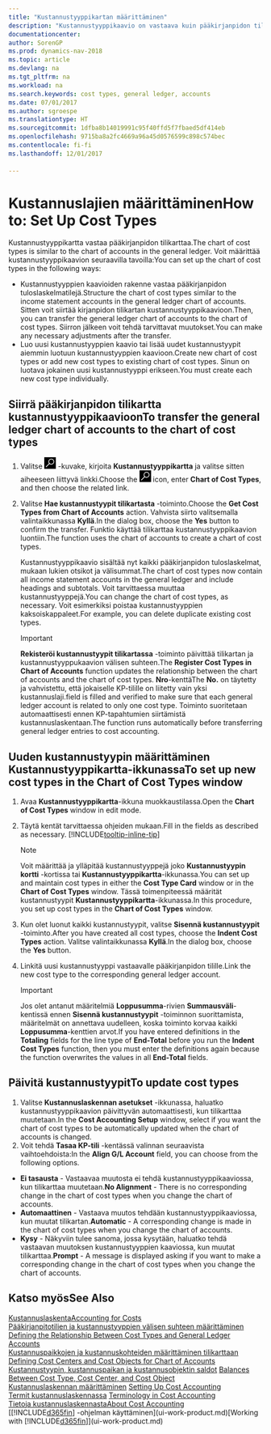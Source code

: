 ```yaml
---
title: "Kustannustyyppikartan määrittäminen"
description: "Kustannustyyppikaavio on vastaava kuin pääkirjanpidon tilikartta."
documentationcenter: 
author: SorenGP
ms.prod: dynamics-nav-2018
ms.topic: article
ms.devlang: na
ms.tgt_pltfrm: na
ms.workload: na
ms.search.keywords: cost types, general ledger, accounts
ms.date: 07/01/2017
ms.author: sgroespe
ms.translationtype: HT
ms.sourcegitcommit: 1dfba8b14019991c95f40ffd5f7fbaed5df414eb
ms.openlocfilehash: 9715ba8a2fc4669a96a45d0576599c898c574bec
ms.contentlocale: fi-fi
ms.lasthandoff: 12/01/2017

---
```

# <a name="how-to-set-up-cost-types"></a><span data-ttu-id="a0745-103">Kustannuslajien määrittäminen</span><span class="sxs-lookup"><span data-stu-id="a0745-103">How to: Set Up Cost Types</span></span>
<span data-ttu-id="a0745-104">Kustannustyyppikartta vastaa pääkirjanpidon tilikarttaa.</span><span class="sxs-lookup"><span data-stu-id="a0745-104">The chart of cost types is similar to the chart of accounts in the general ledger.</span></span> <span data-ttu-id="a0745-105">Voit määrittää kustannustyyppikaavion seuraavilla tavoilla:</span><span class="sxs-lookup"><span data-stu-id="a0745-105">You can set up the chart of cost types in the following ways:</span></span>  

-   <span data-ttu-id="a0745-106">Kustannustyyppien kaavioiden rakenne vastaa pääkirjanpidon tuloslaskelmatilejä.</span><span class="sxs-lookup"><span data-stu-id="a0745-106">Structure the chart of cost types similar to the income statement accounts in the general ledger chart of accounts.</span></span> <span data-ttu-id="a0745-107">Sitten voit siirtää kirjanpidon tilikartan kustannustyyppikaavioon.</span><span class="sxs-lookup"><span data-stu-id="a0745-107">Then, you can transfer the general ledger chart of accounts to the chart of cost types.</span></span> <span data-ttu-id="a0745-108">Siirron jälkeen voit tehdä tarvittavat muutokset.</span><span class="sxs-lookup"><span data-stu-id="a0745-108">You can make any necessary adjustments after the transfer.</span></span>  
-   <span data-ttu-id="a0745-109">Luo uusi kustannustyyppien kaavio tai lisää uudet kustannustyypit aiemmin luotuun kustannustyyppien kaavioon.</span><span class="sxs-lookup"><span data-stu-id="a0745-109">Create new chart of cost types or add new cost types to existing chart of cost types.</span></span> <span data-ttu-id="a0745-110">Sinun on luotava jokainen uusi kustannustyyppi erikseen.</span><span class="sxs-lookup"><span data-stu-id="a0745-110">You must create each new cost type individually.</span></span>  

## <a name="to-transfer-the-general-ledger-chart-of-accounts-to-the-chart-of-cost-types"></a><span data-ttu-id="a0745-111">Siirrä pääkirjanpidon tilikartta kustannustyyppikaavioon</span><span class="sxs-lookup"><span data-stu-id="a0745-111">To transfer the general ledger chart of accounts to the chart of cost types</span></span>  
1.  <span data-ttu-id="a0745-112">Valitse ![Etsi sivu tai raportti](media/ui-search/search_small.png "Etsi sivu tai raportti -kuvake") -kuvake, kirjoita **Kustannustyyppikartta** ja valitse sitten aiheeseen liittyvä linkki.</span><span class="sxs-lookup"><span data-stu-id="a0745-112">Choose the ![Search for Page or Report](media/ui-search/search_small.png "Search for Page or Report icon") icon, enter **Chart of Cost Types**, and then choose the related link.</span></span>  
2.  <span data-ttu-id="a0745-113">Valitse **Hae kustannustyypit tilikartasta** -toiminto.</span><span class="sxs-lookup"><span data-stu-id="a0745-113">Choose the **Get Cost Types from Chart of Accounts** action.</span></span> <span data-ttu-id="a0745-114">Vahvista siirto valitsemalla valintaikkunassa **Kyllä**.</span><span class="sxs-lookup"><span data-stu-id="a0745-114">In the dialog box, choose the **Yes** button to confirm the transfer.</span></span> <span data-ttu-id="a0745-115">Funktio käyttää tilikarttaa kustannustyyppikaavion luontiin.</span><span class="sxs-lookup"><span data-stu-id="a0745-115">The function uses the chart of accounts to create a chart of cost types.</span></span>  

    <span data-ttu-id="a0745-116">Kustannustyyppikaavio sisältää nyt kaikki pääkirjanpidon tuloslaskelmat, mukaan lukien otsikot ja välisummat.</span><span class="sxs-lookup"><span data-stu-id="a0745-116">The chart of cost types now contain all income statement accounts in the general ledger and include headings and subtotals.</span></span> <span data-ttu-id="a0745-117">Voit tarvittaessa muuttaa kustannustyyppejä.</span><span class="sxs-lookup"><span data-stu-id="a0745-117">You can change the chart of cost types, as necessary.</span></span> <span data-ttu-id="a0745-118">Voit esimerkiksi poistaa kustannustyyppien kaksoiskappaleet.</span><span class="sxs-lookup"><span data-stu-id="a0745-118">For example, you can delete duplicate existing cost types.</span></span>  

    > [!IMPORTANT]  
    >  <span data-ttu-id="a0745-119">**Rekisteröi kustannustyypit tilikartassa** -toiminto päivittää tilikartan ja kustannustyyppukaavion välisen suhteen.</span><span class="sxs-lookup"><span data-stu-id="a0745-119">The **Register Cost Types in Chart of Accounts** function updates the relationship between the chart of accounts and the chart of cost types.</span></span> <span data-ttu-id="a0745-120">**Nro**-kenttä</span><span class="sxs-lookup"><span data-stu-id="a0745-120">The **No.**</span></span> <span data-ttu-id="a0745-121">on täytetty ja vahvistettu, että jokaiselle KP-tilille on liitetty vain yksi kustannuslaji.</span><span class="sxs-lookup"><span data-stu-id="a0745-121">field is filled and verified to make sure that each general ledger account is related to only one cost type.</span></span> <span data-ttu-id="a0745-122">Toiminto suoritetaan automaattisesti ennen KP-tapahtumien siirtämistä kustannuslaskentaan.</span><span class="sxs-lookup"><span data-stu-id="a0745-122">The function runs automatically before transferring general ledger entries to cost accounting.</span></span>  

## <a name="to-set-up-new-cost-types-in-the-chart-of-cost-types-window"></a><span data-ttu-id="a0745-123">Uuden kustannustyypin määrittäminen Kustannustyyppikartta-ikkunassa</span><span class="sxs-lookup"><span data-stu-id="a0745-123">To set up new cost types in the Chart of Cost Types window</span></span>  
1.  <span data-ttu-id="a0745-124">Avaa **Kustannustyyppikartta**-ikkuna muokkaustilassa.</span><span class="sxs-lookup"><span data-stu-id="a0745-124">Open the **Chart of Cost Types** window in edit mode.</span></span>  
2.  <span data-ttu-id="a0745-125">Täytä kentät tarvittaessa ohjeiden mukaan.</span><span class="sxs-lookup"><span data-stu-id="a0745-125">Fill in the fields as described as necessary.</span></span> [!INCLUDE[tooltip-inline-tip](includes/tooltip-inline-tip_md.md)]

    > [!NOTE]  
    >  <span data-ttu-id="a0745-126">Voit määrittää ja ylläpitää kustannustyyppejä joko **Kustannustyypin kortti** -kortissa tai **Kustannustyyppikartta**-ikkunassa.</span><span class="sxs-lookup"><span data-stu-id="a0745-126">You can set up and maintain cost types in either the **Cost Type Card** window or in the **Chart of Cost Types** window.</span></span> <span data-ttu-id="a0745-127">Tässä toimenpiteessä määrität kustannustyypit **Kustannustyyppikartta**-ikkunassa.</span><span class="sxs-lookup"><span data-stu-id="a0745-127">In this procedure, you set up cost types in the **Chart of Cost Types** window.</span></span>

3.  <span data-ttu-id="a0745-128">Kun olet luonut kaikki kustannustyypit, valitse **Sisennä kustannustyypit** -toiminto.</span><span class="sxs-lookup"><span data-stu-id="a0745-128">After you have created all cost types, choose the **Indent Cost Types** action.</span></span> <span data-ttu-id="a0745-129">Valitse valintaikkunassa **Kyllä**.</span><span class="sxs-lookup"><span data-stu-id="a0745-129">In the dialog box, choose the **Yes** button.</span></span>  
4.  <span data-ttu-id="a0745-130">Linkitä uusi kustannustyyppi vastaavalle pääkirjanpidon tilille.</span><span class="sxs-lookup"><span data-stu-id="a0745-130">Link the new cost type to the corresponding general ledger account.</span></span>  

    > [!IMPORTANT]  
    >  <span data-ttu-id="a0745-131">Jos olet antanut määritelmiä **Loppusumma**-rivien **Summausväli**-kentissä ennen **Sisennä kustannustyypit** -toiminnon suorittamista, määritelmät on annettava uudelleen, koska toiminto korvaa kaikki **Loppusumma**-kenttien arvot.</span><span class="sxs-lookup"><span data-stu-id="a0745-131">If you have entered definitions in the **Totaling** fields for the line type of **End-Total** before you run the **Indent Cost Types** function, then you must enter the definitions again because the function overwrites the values in all **End-Total** fields.</span></span>  

## <a name="to-update-cost-types"></a><span data-ttu-id="a0745-132">Päivitä kustannustyypit</span><span class="sxs-lookup"><span data-stu-id="a0745-132">To update cost types</span></span>  
1.  <span data-ttu-id="a0745-133">Valitse **Kustannuslaskennan asetukset** -ikkunassa, haluatko kustannustyyppikaavion päivittyvän automaattisesti, kun tilikarttaa muutetaan.</span><span class="sxs-lookup"><span data-stu-id="a0745-133">In the **Cost Accounting Setup** window, select if you want the chart of cost types to be automatically updated when the chart of accounts is changed.</span></span>  
2.  <span data-ttu-id="a0745-134">Voit tehdä **Tasaa KP-tili** -kentässä valinnan seuraavista vaihtoehdoista:</span><span class="sxs-lookup"><span data-stu-id="a0745-134">In the **Align G/L Account** field, you can choose from the following options.</span></span>  

- <span data-ttu-id="a0745-135">**Ei tasausta** - Vastaavaa muutosta ei tehdä kustannustyyppikaaviossa, kun tilikarttaa muutetaan.</span><span class="sxs-lookup"><span data-stu-id="a0745-135">**No Alignment** - There is no corresponding change in the chart of cost types when you change the chart of accounts.</span></span>  
- <span data-ttu-id="a0745-136">**Automaattinen** - Vastaava muutos tehdään kustannustyyppikaaviossa, kun muutat tilikartan.</span><span class="sxs-lookup"><span data-stu-id="a0745-136">**Automatic** - A corresponding change is made in the chart of cost types when you change the chart of accounts.</span></span>  
- <span data-ttu-id="a0745-137">**Kysy** - Näkyviin tulee sanoma, jossa kysytään, haluatko tehdä vastaavan muutoksen kustannustyyppien kaaviossa, kun muutat tilikarttaa.</span><span class="sxs-lookup"><span data-stu-id="a0745-137">**Prompt** - A message is displayed asking if you want to make a corresponding change in the chart of cost types when you change the chart of accounts.</span></span>  

## <a name="see-also"></a><span data-ttu-id="a0745-138">Katso myös</span><span class="sxs-lookup"><span data-stu-id="a0745-138">See Also</span></span>  
[<span data-ttu-id="a0745-139">Kustannuslaskenta</span><span class="sxs-lookup"><span data-stu-id="a0745-139">Accounting for Costs</span></span>](finance-manage-cost-accounting.md)  
<span data-ttu-id="a0745-140">[Pääkirjanpitotilien ja kustannustyyppien välisen suhteen määrittäminen](finance-defining-the-relationship-between-cost-types-and-general-ledger-accounts.md) </span><span class="sxs-lookup"><span data-stu-id="a0745-140">[Defining the Relationship Between Cost Types and General Ledger Accounts](finance-defining-the-relationship-between-cost-types-and-general-ledger-accounts.md) </span></span>  
<span data-ttu-id="a0745-141">[Kustannuspaikkojen ja kustannuskohteiden määrittäminen tilikarttaan](finance-defining-cost-centers-and-cost-objects-for-chart-of-accounts.md) </span><span class="sxs-lookup"><span data-stu-id="a0745-141">[Defining Cost Centers and Cost Objects for Chart of Accounts](finance-defining-cost-centers-and-cost-objects-for-chart-of-accounts.md) </span></span>  
<span data-ttu-id="a0745-142">[Kustannustyypin, kustannuspaikan ja kustannusobjektin saldot](finance-balances-between-cost-type-cost-center-and-cost-object.md) </span><span class="sxs-lookup"><span data-stu-id="a0745-142">[Balances Between Cost Type, Cost Center, and Cost Object](finance-balances-between-cost-type-cost-center-and-cost-object.md) </span></span>  
<span data-ttu-id="a0745-143">[Kustannuslaskennan määrittäminen](finance-set-up-cost-accounting.md) </span><span class="sxs-lookup"><span data-stu-id="a0745-143">[Setting Up Cost Accounting](finance-set-up-cost-accounting.md) </span></span>  
<span data-ttu-id="a0745-144">[Termit kustannuslaskennassa](finance-terminology-in-cost-accounting.md) </span><span class="sxs-lookup"><span data-stu-id="a0745-144">[Terminology in Cost Accounting](finance-terminology-in-cost-accounting.md) </span></span>  
[<span data-ttu-id="a0745-145">Tietoja kustannuslaskennasta</span><span class="sxs-lookup"><span data-stu-id="a0745-145">About Cost Accounting</span></span>](finance-about-cost-accounting.md)  
<span data-ttu-id="a0745-146">[[!INCLUDE[d365fin](includes/d365fin_md.md)] -ohjelman käyttäminen](ui-work-product.md)</span><span class="sxs-lookup"><span data-stu-id="a0745-146">[Working with [!INCLUDE[d365fin](includes/d365fin_md.md)]](ui-work-product.md)</span></span>

